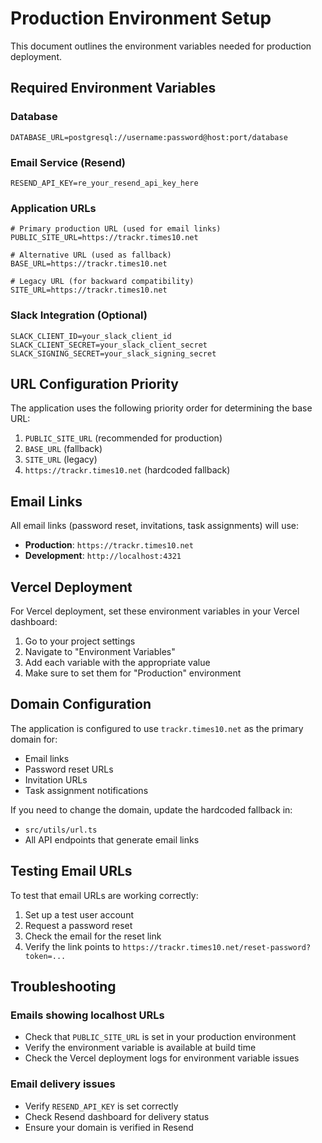 # Production Environment Setup

This document outlines the environment variables needed for production deployment.

## Required Environment Variables

### Database
```env
DATABASE_URL=postgresql://username:password@host:port/database
```

### Email Service (Resend)
```env
RESEND_API_KEY=re_your_resend_api_key_here
```

### Application URLs
```env
# Primary production URL (used for email links)
PUBLIC_SITE_URL=https://trackr.times10.net

# Alternative URL (used as fallback)
BASE_URL=https://trackr.times10.net

# Legacy URL (for backward compatibility)
SITE_URL=https://trackr.times10.net
```

### Slack Integration (Optional)
```env
SLACK_CLIENT_ID=your_slack_client_id
SLACK_CLIENT_SECRET=your_slack_client_secret
SLACK_SIGNING_SECRET=your_slack_signing_secret
```

## URL Configuration Priority

The application uses the following priority order for determining the base URL:

1. `PUBLIC_SITE_URL` (recommended for production)
2. `BASE_URL` (fallback)
3. `SITE_URL` (legacy)
4. `https://trackr.times10.net` (hardcoded fallback)

## Email Links

All email links (password reset, invitations, task assignments) will use:
- **Production**: `https://trackr.times10.net`
- **Development**: `http://localhost:4321`

## Vercel Deployment

For Vercel deployment, set these environment variables in your Vercel dashboard:

1. Go to your project settings
2. Navigate to "Environment Variables"
3. Add each variable with the appropriate value
4. Make sure to set them for "Production" environment

## Domain Configuration

The application is configured to use `trackr.times10.net` as the primary domain for:
- Email links
- Password reset URLs
- Invitation URLs
- Task assignment notifications

If you need to change the domain, update the hardcoded fallback in:
- `src/utils/url.ts`
- All API endpoints that generate email links

## Testing Email URLs

To test that email URLs are working correctly:

1. Set up a test user account
2. Request a password reset
3. Check the email for the reset link
4. Verify the link points to `https://trackr.times10.net/reset-password?token=...`

## Troubleshooting

### Emails showing localhost URLs
- Check that `PUBLIC_SITE_URL` is set in your production environment
- Verify the environment variable is available at build time
- Check the Vercel deployment logs for environment variable issues

### Email delivery issues
- Verify `RESEND_API_KEY` is set correctly
- Check Resend dashboard for delivery status
- Ensure your domain is verified in Resend
